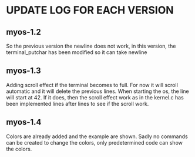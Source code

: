 # UPDATE LOG FOR EACH VERSION

## myos-1.2

So the previous version the newline does not work, in this version, the terminal_putchar has been modified so it can take newline

## myos-1.3

Adding scroll effect if the terminal becomes to full. For now it will scroll automatic and it will delete the previous lines. When starting the os, the line will start at 42. If it does, then the scroll effect work as in the kernel.c has been implemented lines after lines to see if the scroll work.

## myos-1.4
Colors are already added and the example are shown. Sadly no commands can be created to change the colors, only predetermined code can show the colors.
